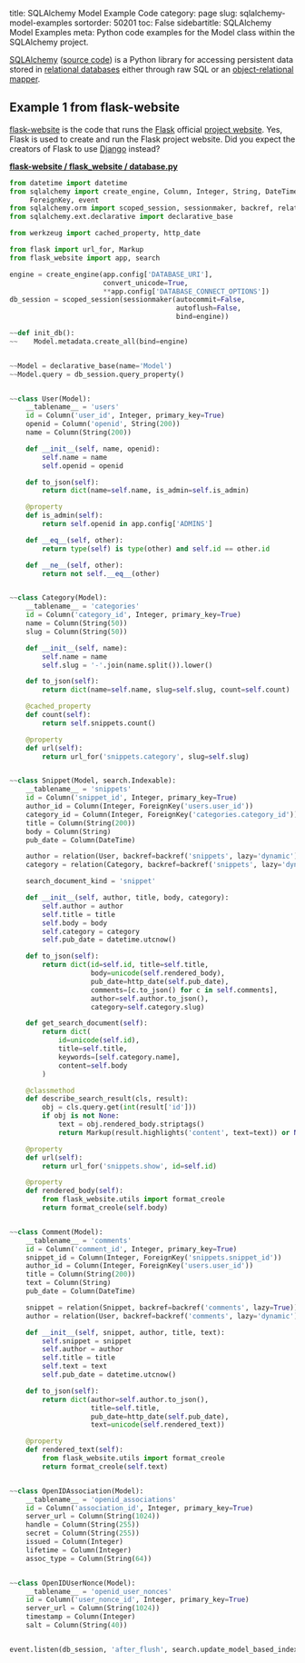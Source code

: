 title: SQLAlchemy Model Example Code
category: page
slug: sqlalchemy-model-examples
sortorder: 50201
toc: False
sidebartitle: SQLAlchemy Model Examples
meta: Python code examples for the Model class within the SQLAlchemy project.


[SQLAlchemy](/sqlalchemy.html) 
([source code](https://github.com/sqlalchemy/sqlalchemy)) is a 
Python library for accessing persistent data stored in 
[relational databases](/databases.html) either through raw SQL or an 
[object-relational mapper](/object-relational-mappers-orms.html). 


## Example 1 from flask-website
[flask-website](https://github.com/pallets/flask-website) is the
code that runs the [Flask](/flask.html) official 
[project website](http://flask.pocoo.org/). Yes, Flask is used to
create and run the Flask project website. Did you expect the creators 
of Flask to use [Django](/django.html) instead?

[**flask-website / flask_website / database.py**](https://github.com/pallets/flask-website/blob/master/flask_website/database.py)

```python
from datetime import datetime
from sqlalchemy import create_engine, Column, Integer, String, DateTime, \
     ForeignKey, event
from sqlalchemy.orm import scoped_session, sessionmaker, backref, relation
from sqlalchemy.ext.declarative import declarative_base

from werkzeug import cached_property, http_date

from flask import url_for, Markup
from flask_website import app, search

engine = create_engine(app.config['DATABASE_URI'],
                       convert_unicode=True,
                       **app.config['DATABASE_CONNECT_OPTIONS'])
db_session = scoped_session(sessionmaker(autocommit=False,
                                         autoflush=False,
                                         bind=engine))

~~def init_db():
~~    Model.metadata.create_all(bind=engine)


~~Model = declarative_base(name='Model')
~~Model.query = db_session.query_property()


~~class User(Model):
    __tablename__ = 'users'
    id = Column('user_id', Integer, primary_key=True)
    openid = Column('openid', String(200))
    name = Column(String(200))

    def __init__(self, name, openid):
        self.name = name
        self.openid = openid

    def to_json(self):
        return dict(name=self.name, is_admin=self.is_admin)

    @property
    def is_admin(self):
        return self.openid in app.config['ADMINS']

    def __eq__(self, other):
        return type(self) is type(other) and self.id == other.id

    def __ne__(self, other):
        return not self.__eq__(other)


~~class Category(Model):
    __tablename__ = 'categories'
    id = Column('category_id', Integer, primary_key=True)
    name = Column(String(50))
    slug = Column(String(50))

    def __init__(self, name):
        self.name = name
        self.slug = '-'.join(name.split()).lower()

    def to_json(self):
        return dict(name=self.name, slug=self.slug, count=self.count)

    @cached_property
    def count(self):
        return self.snippets.count()

    @property
    def url(self):
        return url_for('snippets.category', slug=self.slug)


~~class Snippet(Model, search.Indexable):
    __tablename__ = 'snippets'
    id = Column('snippet_id', Integer, primary_key=True)
    author_id = Column(Integer, ForeignKey('users.user_id'))
    category_id = Column(Integer, ForeignKey('categories.category_id'))
    title = Column(String(200))
    body = Column(String)
    pub_date = Column(DateTime)

    author = relation(User, backref=backref('snippets', lazy='dynamic'))
    category = relation(Category, backref=backref('snippets', lazy='dynamic'))

    search_document_kind = 'snippet'

    def __init__(self, author, title, body, category):
        self.author = author
        self.title = title
        self.body = body
        self.category = category
        self.pub_date = datetime.utcnow()

    def to_json(self):
        return dict(id=self.id, title=self.title,
                    body=unicode(self.rendered_body),
                    pub_date=http_date(self.pub_date),
                    comments=[c.to_json() for c in self.comments],
                    author=self.author.to_json(),
                    category=self.category.slug)

    def get_search_document(self):
        return dict(
            id=unicode(self.id),
            title=self.title,
            keywords=[self.category.name],
            content=self.body
        )

    @classmethod
    def describe_search_result(cls, result):
        obj = cls.query.get(int(result['id']))
        if obj is not None:
            text = obj.rendered_body.striptags()
            return Markup(result.highlights('content', text=text)) or None

    @property
    def url(self):
        return url_for('snippets.show', id=self.id)

    @property
    def rendered_body(self):
        from flask_website.utils import format_creole
        return format_creole(self.body)


~~class Comment(Model):
    __tablename__ = 'comments'
    id = Column('comment_id', Integer, primary_key=True)
    snippet_id = Column(Integer, ForeignKey('snippets.snippet_id'))
    author_id = Column(Integer, ForeignKey('users.user_id'))
    title = Column(String(200))
    text = Column(String)
    pub_date = Column(DateTime)

    snippet = relation(Snippet, backref=backref('comments', lazy=True))
    author = relation(User, backref=backref('comments', lazy='dynamic'))

    def __init__(self, snippet, author, title, text):
        self.snippet = snippet
        self.author = author
        self.title = title
        self.text = text
        self.pub_date = datetime.utcnow()

    def to_json(self):
        return dict(author=self.author.to_json(),
                    title=self.title,
                    pub_date=http_date(self.pub_date),
                    text=unicode(self.rendered_text))

    @property
    def rendered_text(self):
        from flask_website.utils import format_creole
        return format_creole(self.text)


~~class OpenIDAssociation(Model):
    __tablename__ = 'openid_associations'
    id = Column('association_id', Integer, primary_key=True)
    server_url = Column(String(1024))
    handle = Column(String(255))
    secret = Column(String(255))
    issued = Column(Integer)
    lifetime = Column(Integer)
    assoc_type = Column(String(64))


~~class OpenIDUserNonce(Model):
    __tablename__ = 'openid_user_nonces'
    id = Column('user_nonce_id', Integer, primary_key=True)
    server_url = Column(String(1024))
    timestamp = Column(Integer)
    salt = Column(String(40))


event.listen(db_session, 'after_flush', search.update_model_based_indexes)
```
